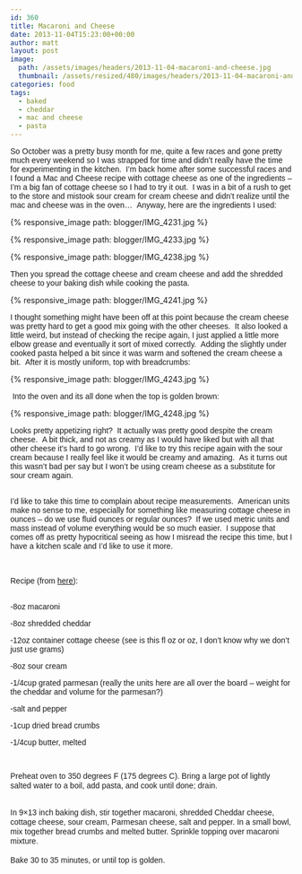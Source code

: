 ```yaml
---
id: 360
title: Macaroni and Cheese
date: 2013-11-04T15:23:00+00:00
author: matt
layout: post
image: 
  path: /assets/images/headers/2013-11-04-macaroni-and-cheese.jpg
  thumbnail: /assets/resized/480/images/headers/2013-11-04-macaroni-and-cheese.jpg
categories: food
tags:
  - baked
  - cheddar
  - mac and cheese
  - pasta
---
```

<span style="font-family: Arial, Helvetica, sans-serif;">So October was a pretty busy month for me, quite a few races and gone pretty much every weekend so I was strapped for time and didn&#8217;t really have the time for experimenting in the kitchen.  I&#8217;m back home after some successful races and I found a Mac and Cheese recipe with cottage cheese as one of the ingredients &#8211; I&#8217;m a big fan of cottage cheese so I had to try it out.  I was in a bit of a rush to get to the store and mistook sour cream for cream cheese and didn&#8217;t realize until the mac and cheese was in the oven&#8230;  Anyway, here are the ingredients I used:


{% responsive_image path: blogger/IMG_4231.jpg %}


{% responsive_image path: blogger/IMG_4233.jpg %}


{% responsive_image path: blogger/IMG_4238.jpg %}


<span style="font-family: Arial, Helvetica, sans-serif;">Then you spread the cottage cheese and cream cheese and add the shredded cheese to your baking dish while cooking the pasta.


{% responsive_image path: blogger/IMG_4241.jpg %}


<span style="font-family: Arial, Helvetica, sans-serif;">I thought something might have been off at this point because the cream cheese was pretty hard to get a good mix going with the other cheeses.  It also looked a little weird, but instead of checking the recipe again, I just applied a little more elbow grease and eventually it sort of mixed correctly.  Adding the slightly under cooked pasta helped a bit since it was warm and softened the cream cheese a bit.  After it is mostly uniform, top with breadcrumbs:


{% responsive_image path: blogger/IMG_4243.jpg %}


<span style="font-family: Arial, Helvetica, sans-serif;"> Into the oven and its all done when the top is golden brown:


{% responsive_image path: blogger/IMG_4248.jpg %}


<span style="font-family: Arial, Helvetica, sans-serif;">Looks pretty appetizing right?  It actually was pretty good despite the cream cheese.  A bit thick, and not as creamy as I would have liked but with all that other cheese it&#8217;s hard to go wrong.  I&#8217;d like to try this recipe again with the sour cream because I really feel like it would be creamy and amazing.  As it turns out this wasn&#8217;t bad per say but I won&#8217;t be using cream cheese as a substitute for sour cream again.</span>
  
<span style="font-family: Arial, Helvetica, sans-serif;"><br /> </span><span style="font-family: Arial, Helvetica, sans-serif;">I&#8217;d like to take this time to complain about recipe measurements.  American units make no sense to me, especially for something like measuring cottage cheese in ounces &#8211; do we use fluid ounces or regular ounces?  If we used metric units and mass instead of volume everything would be so much easier.  </span><span style="font-family: Arial, Helvetica, sans-serif;">I suppose that comes off as pretty hypocritical seeing as how I misread the recipe this time, but I have a kitchen scale and I&#8217;d like to use it more.</span>
  
<span style="font-family: Arial, Helvetica, sans-serif;"><br /> </span><span style="font-family: Arial, Helvetica, sans-serif;"><br /> </span><span style="font-family: Arial, Helvetica, sans-serif;">Recipe (from <a href="http://allrecipes.com/Recipe/Chucks-Favorite-Mac-and-Cheese/Detail.aspx?evt19=1">here</a>):</span>
  
<span style="font-family: Arial, Helvetica, sans-serif;"><br /> </span><span style="font-family: Arial, Helvetica, sans-serif;">-8oz macaroni</span>
  
<span style="font-family: Arial, Helvetica, sans-serif;">-8oz shredded cheddar</span>
  
<span style="font-family: Arial, Helvetica, sans-serif;">-12oz container cottage cheese (see is this fl oz or oz, I don&#8217;t know why we don&#8217;t just use grams)</span>
  
<span style="font-family: Arial, Helvetica, sans-serif;">-8oz sour cream</span>
  
<span style="font-family: Arial, Helvetica, sans-serif;">-1/4cup grated parmesan (really the units here are all over the board &#8211; weight for the cheddar and volume for the parmesan?)</span>
  
<span style="font-family: Arial, Helvetica, sans-serif;">-salt and pepper</span>
  
<span style="font-family: Arial, Helvetica, sans-serif;">-1cup dried bread crumbs</span>
  
<span style="font-family: Arial, Helvetica, sans-serif;">-1/4cup butter, melted</span>

<div>
  <span style="font-family: Arial, Helvetica, sans-serif;"> </span>
</div>

<span style="font-family: Arial, Helvetica, sans-serif;"><span style="background-color: white; line-height: 17px;">Preheat oven to 350 degrees F (175 degrees C). Bring a large pot of lightly salted water to a boil, add pasta, and cook until done; drain.</span><br /> <span style="background-color: white; line-height: 17px;"><br /> </span></span>

<div>
  <span style="font-family: Arial, Helvetica, sans-serif;"><span style="background-color: white; line-height: 17px;">In 9&#215;13 inch baking dish, stir together macaroni, shredded Cheddar cheese, cottage cheese, sour cream, Parmesan cheese, salt and pepper. In a small bowl, mix together bread crumbs and melted butter. Sprinkle topping over macaroni mixture.</span><br /> <span style="background-color: white; line-height: 17px;"><br /> </span></span>
</div>

<div>
  <span style="background-color: white; line-height: 17px;"><span style="font-family: Arial, Helvetica, sans-serif;">Bake 30 to 35 minutes, or until top is golden.</span></span></p>
</div>
